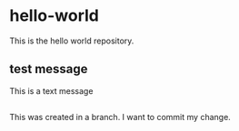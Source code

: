 # hello-world
This is the hello world repository.
## test message
This is a text message 
##
This was created in a branch.
I want to commit my change.
